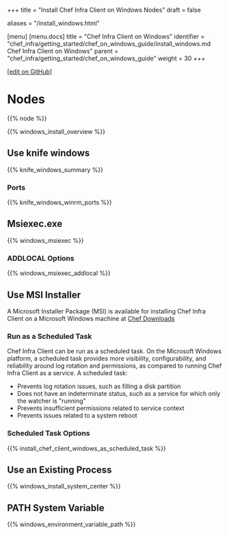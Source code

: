 +++
title = "Install Chef Infra Client on Windows Nodes"
draft = false

aliases = "/install_windows.html"

[menu]
  [menu.docs]
    title = "Chef Infra Client on Windows"
    identifier = "chef_infra/getting_started/chef_on_windows_guide/install_windows.md Chef Infra Client on Windows"
    parent = "chef_infra/getting_started/chef_on_windows_guide"
    weight = 30
+++    

[\[edit on GitHub\]](https://github.com/chef/chef-web-docs/blob/master/content/install_windows.md)

Nodes
=====

{{% node %}}

{{% windows_install_overview %}}

Use knife windows
-----------------

{{% knife_windows_summary %}}

### Ports

{{% knife_windows_winrm_ports %}}

Msiexec.exe
-----------

{{% windows_msiexec %}}

### ADDLOCAL Options

{{% windows_msiexec_addlocal %}}

Use MSI Installer
-----------------

A Microsoft Installer Package (MSI) is available for installing Chef
Infra Client on a Microsoft Windows machine at [Chef
Downloads](https://downloads.chef.io/)

### Run as a Scheduled Task

Chef Infra Client can be run as a scheduled task. On the Microsoft
Windows platform, a scheduled task provides more visibility,
configurability, and reliability around log rotation and permissions, as
compared to running Chef Infra Client as a service. A scheduled task:

-   Prevents log rotation issues, such as filling a disk partition
-   Does not have an indeterminate status, such as a service for which
    only the watcher is "running"
-   Prevents insufficient permissions related to service context
-   Prevents issues related to a system reboot

### Scheduled Task Options

{{% install_chef_client_windows_as_scheduled_task %}}

Use an Existing Process
-----------------------

{{% windows_install_system_center %}}

PATH System Variable
--------------------

{{% windows_environment_variable_path %}}

